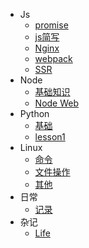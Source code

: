 <!-- [//]: [首页](/) -->
* Js
    * [promise](markdown/js/promise)
    * [js简写](markdown/js/简写)
    * [Nginx](markdown/other/nginx)
    * [webpack](markdown/js/webpack)
    * [SSR](markdown/js/ssr)
* Node
    * [基础知识](markdown/Node/node)
    * [Node Web](markdown/Node/lesson1)
* Python
    * [基础](markdown/Python/python)
    * [lesson1](markdown/Python/lesson1)
* Linux
    * [命令](markdown/Linux/linux)
    * [文件操作](markdown/Linux/file)
    * [其他](markdown/Linux/other)
* 日常
    * [记录](markdown/js/index)
* 杂记
    * [Life](markdown/Other/other)